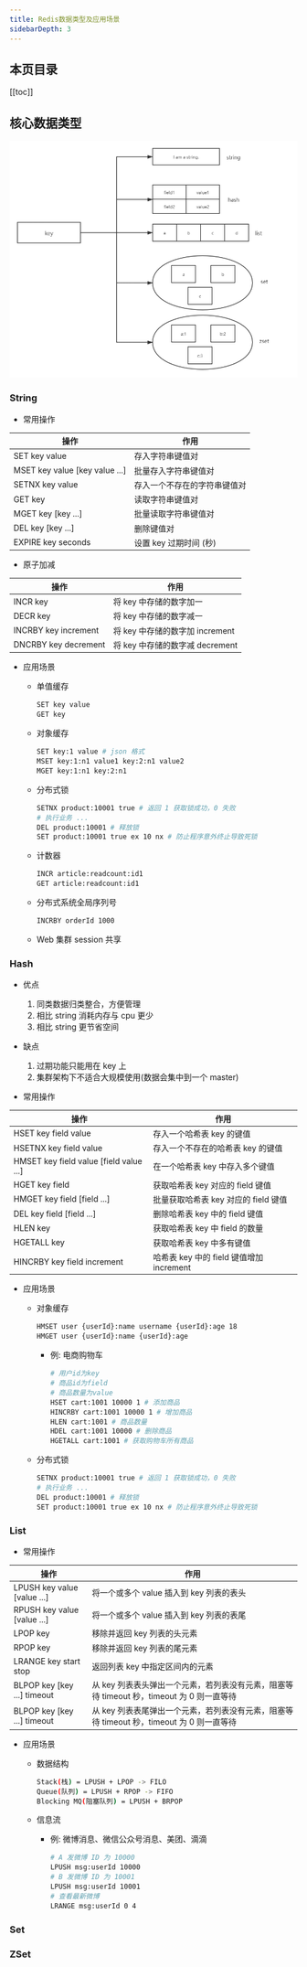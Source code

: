 ```yaml
---
title: Redis数据类型及应用场景
sidebarDepth: 3
---
```


## 本页目录

[[toc]]

## 核心数据类型

![redistype.png](./static/redistype.png)

### String

-   常用操作

| 操作                           | 作用                         |
| ------------------------------ | ---------------------------- |
| SET key value                  | 存入字符串键值对             |
| MSET key value [key value ...] | 批量存入字符串键值对         |
| SETNX key value                | 存入一个不存在的字符串键值对 |
| GET key                        | 读取字符串键值对             |
| MGET key [key ...]             | 批量读取字符串键值对         |
| DEL key [key ...]              | 删除键值对                   |
| EXPIRE key seconds             | 设置 key 过期时间 (秒)       |

-   原子加减

| 操作                 | 作用                            |
| -------------------- | ------------------------------- |
| INCR key             | 将 key 中存储的数字加一         |
| DECR key             | 将 key 中存储的数字减一         |
| INCRBY key increment | 将 key 中存储的数字加 increment |
| DNCRBY key decrement | 将 key 中存储的数字减 decrement |

-   应用场景

    -   单值缓存

        ```sh
        SET key value
        GET key
        ```

    -   对象缓存

        ```sh
        SET key:1 value # json 格式
        MSET key:1:n1 value1 key:2:n1 value2
        MGET key:1:n1 key:2:n1
        ```

    -   分布式锁

        ```sh
        SETNX product:10001 true # 返回 1 获取锁成功，0 失败
        # 执行业务 ...
        DEL product:10001 # 释放锁
        SET product:10001 true ex 10 nx # 防止程序意外终止导致死锁
        ```

    -   计数器

        ```sh
        INCR article:readcount:id1
        GET article:readcount:id1
        ```

    -   分布式系统全局序列号

        ```sh
        INCRBY orderId 1000
        ```

    -   Web 集群 session 共享

### Hash

-   优点

    1. 同类数据归类整合，方便管理
    2. 相比 string 消耗内存与 cpu 更少
    3. 相比 string 更节省空间

-   缺点

    1. 过期功能只能用在 key 上
    2. 集群架构下不适合大规模使用(数据会集中到一个 master)

-   常用操作

| 操作                                    | 作用                                     |
| --------------------------------------- | ---------------------------------------- |
| HSET key field value                    | 存入一个哈希表 key 的键值                |
| HSETNX key field value                  | 存入一个不存在的哈希表 key 的键值        |
| HMSET key field value [field value ...] | 在一个哈希表 key 中存入多个键值          |
| HGET key field                          | 获取哈希表 key 对应的 field 键值         |
| HMGET key field [field ...]             | 批量获取哈希表 key 对应的 field 键值     |
| DEL key field [field ...]               | 删除哈希表 key 中的 field 键值           |
| HLEN key                                | 获取哈希表 key 中 field 的数量           |
| HGETALL key                             | 获取哈希表 key 中多有键值                |
| HINCRBY key field increment             | 哈希表 key 中的 field 键值增加 increment |

-   应用场景

    -   对象缓存

        ```sh
        HMSET user {userId}:name username {userId}:age 18
        HMGET user {userId}:name {userId}:age
        ```

        -   例: 电商购物车
            ```sh
            # 用户id为key
            # 商品id为field
            # 商品数量为value
            HSET cart:1001 10000 1 # 添加商品
            HINCRBY cart:1001 10000 1 # 增加商品
            HLEN cart:1001 # 商品数量
            HDEL cart:1001 10000 # 删除商品
            HGETALL cart:1001 # 获取购物车所有商品
            ```

    -   分布式锁

        ```sh
        SETNX product:10001 true # 返回 1 获取锁成功，0 失败
        # 执行业务 ...
        DEL product:10001 # 释放锁
        SET product:10001 true ex 10 nx # 防止程序意外终止导致死锁
        ```

### List

-   常用操作

| 操作                        | 作用                                                                                      |
| --------------------------- | ----------------------------------------------------------------------------------------- |
| LPUSH key value [value ...] | 将一个或多个 value 插入到 key 列表的表头                                                  |
| RPUSH key value [value ...] | 将一个或多个 value 插入到 key 列表的表尾                                                  |
| LPOP key                    | 移除并返回 key 列表的头元素                                                               |
| RPOP key                    | 移除并返回 key 列表的尾元素                                                               |
| LRANGE key start stop       | 返回列表 key 中指定区间内的元素                                                           |
| BLPOP key [key ...] timeout | 从 key 列表表头弹出一个元素，若列表没有元素，阻塞等待 timeout 秒，timeout 为 0 则一直等待 |
| BLPOP key [key ...] timeout | 从 key 列表表尾弹出一个元素，若列表没有元素，阻塞等待 timeout 秒，timeout 为 0 则一直等待 |

-   应用场景

    -   数据结构

        ```sh
        Stack(栈) = LPUSH + LPOP -> FILO
        Queue(队列) = LPUSH + RPOP -> FIFO
        Blocking MQ(阻塞队列) = LPUSH + BRPOP
        ```

    -   信息流

        -   例: 微博消息、微信公众号消息、美团、滴滴
            ```sh
            # A 发微博 ID 为 10000
            LPUSH msg:userId 10000
            # B 发微博 ID 为 10001
            LPUSH msg:userId 10001
            # 查看最新微博
            LRANGE msg:userId 0 4
            ```

### Set

### ZSet

<Valine />
